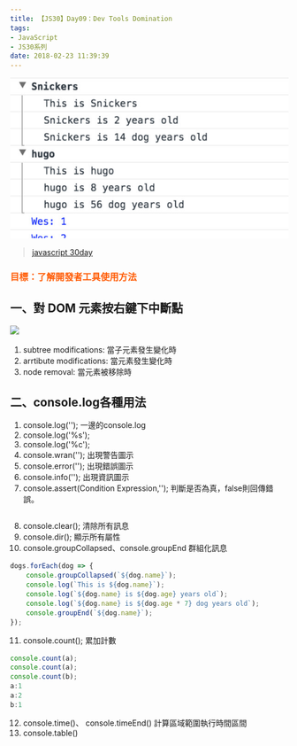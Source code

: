```yaml
---
title: 【JS30】Day09：Dev Tools Domination
tags:
- JavaScript
- JS30系列
date: 2018-02-23 11:39:39
---
```

![](/img/js30day/small8.jpg)

> [javascript 30day](https://javascript30.com/)

<!-- more -->

### <span style="color:#ff5900">目標：了解開發者工具使用方法</span>


## 一、對 DOM 元素按右鍵下中斷點

![](/img/js30day/day9-1.jpg)

1. subtree modifications: 當子元素發生變化時
2. arrtibute modifications: 當元素發生變化時
3. node removal: 當元素被移除時

## 二、console.log各種用法

1. console.log(''); 一邊的console.log
2. console.log('%s');
3. console.log('%c');
4. console.wran(''); 出現警告圖示
5. console.error(''); 出現錯誤圖示
6. console.info(''); 出現資訊圖示
7. console.assert(Condition Expression,''); 判斷是否為真，false則回傳錯誤。
```js

```
8. console.clear(); 清除所有訊息
9. console.dir(); 顯示所有屬性
10. console.groupCollapsed、console.groupEnd 群組化訊息
```js
dogs.forEach(dog => {
    console.groupCollapsed(`${dog.name}`);
    console.log(`This is ${dog.name}`);
    console.log(`${dog.name} is ${dog.age} years old`);
    console.log(`${dog.name} is ${dog.age * 7} dog years old`);
    console.groupEnd(`${dog.name}`);
});
```
11. console.count(); 累加計數
```js
console.count(a);
console.count(a);
console.count(b);
a:1
a:2
b:1
```
12. console.time()、 console.timeEnd() 計算區域範圍執行時間區間
13. console.table()



